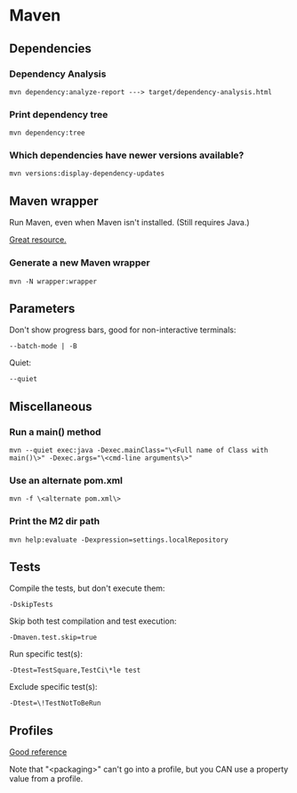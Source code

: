 # Maven

## Dependencies

### Dependency Analysis
```
mvn dependency:analyze-report ---> target/dependency-analysis.html
```

### Print dependency tree
```
mvn dependency:tree
```

### Which dependencies have newer versions available?
```
mvn versions:display-dependency-updates
```

## Maven wrapper

Run Maven, even when Maven isn't installed.  (Still requires Java.)

[Great resource.](https://www.baeldung.com/maven-wrapper)

### Generate a new Maven wrapper
```
mvn -N wrapper:wrapper
```

## Parameters

Don't show progress bars, good for non-interactive terminals:
```
--batch-mode | -B
```

Quiet:
```
--quiet
```
   
## Miscellaneous

### Run a main() method
```
mvn --quiet exec:java -Dexec.mainClass="\<Full name of Class with main()\>" -Dexec.args="\<cmd-line arguments\>"
```

### Use an alternate pom.xml
```   
mvn -f \<alternate pom.xml\>
```

### Print the M2 dir path
```
mvn help:evaluate -Dexpression=settings.localRepository
```

## Tests
Compile the tests, but don't execute them:
```
-DskipTests
```

Skip both test compilation and test execution:
```
-Dmaven.test.skip=true
```

Run specific test(s):
```
-Dtest=TestSquare,TestCi\*le test
```

Exclude specific test(s):
```
-Dtest=\!TestNotToBeRun
```
   
## Profiles

[Good reference](https://mkyong.com/maven/maven-profiles-example/)

Note that "\<packaging>" can't go into a profile, but you CAN use a property value from a profile.

